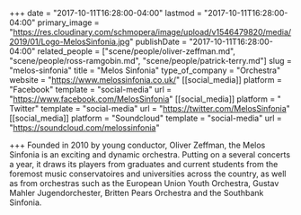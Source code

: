 +++
date = "2017-10-11T16:28:00-04:00"
lastmod = "2017-10-11T16:28:00-04:00"
primary_image = "https://res.cloudinary.com/schmopera/image/upload/v1546479820/media/2019/01/Logo-MelosSinfonia.jpg"
publishDate = "2017-10-11T16:28:00-04:00"
related_people = ["scene/people/oliver-zeffman.md", "scene/people/ross-ramgobin.md", "scene/people/patrick-terry.md"]
slug = "melos-sinfonia"
title = "Melos Sinfonia"
type_of_company = "Orchestra"
website = "https://www.melossinfonia.co.uk/"
[[social_media]]
platform = "Facebook"
template = "social-media"
url = "https://www.facebook.com/MelosSinfonia"
[[social_media]]
platform = " Twitter"
template = "social-media"
url = "https://twitter.com/MelosSinfonia"
[[social_media]]
platform = "Soundcloud"
template = "social-media"
url = "https://soundcloud.com/melossinfonia"

+++
Founded in 2010 by young conductor, Oliver Zeffman, the Melos Sinfonia is an exciting and dynamic orchestra. Putting on a several concerts a year, it draws its players from graduates and current students from the foremost music conservatoires and universities across the country, as well as from orchestras such as the European Union Youth Orchestra, Gustav Mahler Jugendorchester, Britten Pears Orchestra and the Southbank Sinfonia.